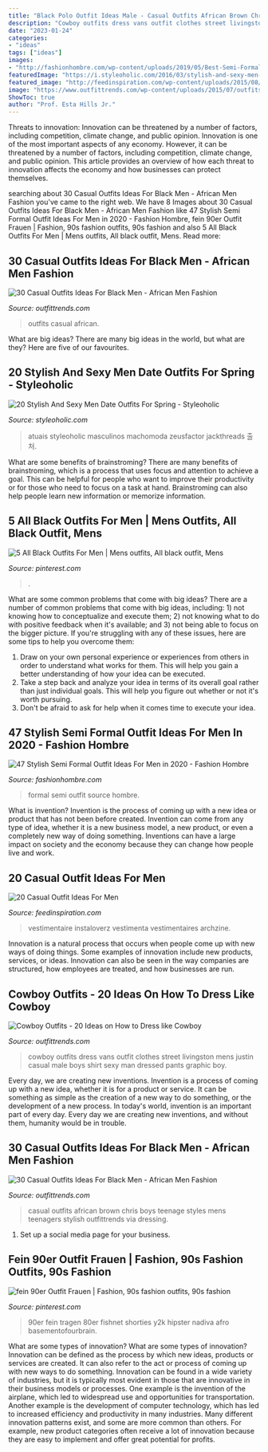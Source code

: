 ```yaml
---
title: "Black Polo Outfit Ideas Male - Casual Outfits African Brown Chris Boys Teenage Styles Mens Teenagers Stylish Outfittrends Via Dressing"
description: "Cowboy outfits dress vans outfit clothes street livingston mens justin casual male boys shirt sexy man dressed pants graphic boy"
date: "2023-01-24"
categories:
- "ideas"
tags: ["ideas"]
images:
- "http://fashionhombre.com/wp-content/uploads/2019/05/Best-Semi-Formal-Outfit-Ideas-For-Men-8.jpg"
featuredImage: "https://i.styleoholic.com/2016/03/stylish-and-sexy-men-date-outfits-for-spring-8.jpg"
featured_image: "http://feedinspiration.com/wp-content/uploads/2015/08/casual-beautiful-look-for-men.jpg"
image: "https://www.outfittrends.com/wp-content/uploads/2015/07/outfits-for-black-men-18.jpg"
ShowToc: true
author: "Prof. Esta Hills Jr."
---
```



Threats to innovation: Innovation can be threatened by a number of factors, including competition, climate change, and public opinion.
Innovation is one of the most important aspects of any economy. However, it can be threatened by a number of factors, including competition, climate change, and public opinion. This article provides an overview of how each threat to innovation affects the economy and how businesses can protect themselves.

	

		
searching about 30 Casual Outfits Ideas For Black Men - African Men Fashion you've came to the right web. We have 8 Images about 30 Casual Outfits Ideas For Black Men - African Men Fashion like 47 Stylish Semi Formal Outfit Ideas For Men in 2020 - Fashion Hombre, fein 90er Outfit Frauen | Fashion, 90s fashion outfits, 90s fashion and also 5 All Black Outfits For Men | Mens outfits, All black outfit, Mens. Read more:
		
    
## 30 Casual Outfits Ideas For Black Men - African Men Fashion

<img loading=lazy src="https://www.outfittrends.com/wp-content/uploads/2015/07/outfits-for-black-men-18.jpg" onerror="this.onerror=null;this.src='https://tse1.mm.bing.net/th?id=OIP.huF76oQLV8OUuSAR5EQkBAAAAA&amp;pid=15.1';" alt="30 Casual Outfits Ideas For Black Men - African Men Fashion">

_Source: outfittrends.com_

>outfits casual african. 

	

What are big ideas?
There are many big ideas in the world, but what are they? Here are five of our favourites.

    
## 20 Stylish And Sexy Men Date Outfits For Spring - Styleoholic

<img loading=lazy src="https://i.styleoholic.com/2016/03/stylish-and-sexy-men-date-outfits-for-spring-8.jpg" onerror="this.onerror=null;this.src='https://tse3.mm.bing.net/th?id=OIP.R26XKbCTIkAYjoWE8PzaBgHaO0&amp;pid=15.1';" alt="20 Stylish And Sexy Men Date Outfits For Spring - Styleoholic">

_Source: styleoholic.com_

>atuais styleoholic masculinos machomoda zeusfactor jackthreads 출처. 

	

What are some benefits of brainstroming?
There are many benefits of brainstroming, which is a process that uses focus and attention to achieve a goal. This can be helpful for people who want to improve their productivity or for those who need to focus on a task at hand. Brainstroming can also help people learn new information or memorize information.

    
## 5 All Black Outfits For Men | Mens Outfits, All Black Outfit, Mens

<img loading=lazy src="https://i.pinimg.com/736x/63/c5/82/63c582c0b6902bc5afa2af5c94b16959.jpg" onerror="this.onerror=null;this.src='https://tse2.mm.bing.net/th?id=OIP.mFLEq3c83grgmmqHwJO3_wHaNK&amp;pid=15.1';" alt="5 All Black Outfits For Men | Mens outfits, All black outfit, Mens">

_Source: pinterest.com_

>. 

	

What are some common problems that come with big ideas?
There are a number of common problems that come with big ideas, including: 1) not knowing how to conceptualize and execute them; 2) not knowing what to do with positive feedback when it's available; and 3) not being able to focus on the bigger picture. If you're struggling with any of these issues, here are some tips to help you overcome them: 
1) Draw on your own personal experience or experiences from others in order to understand what works for them. This will help you gain a better understanding of how your idea can be executed. 
2) Take a step back and analyze your idea in terms of its overall goal rather than just individual goals. This will help you figure out whether or not it's worth pursuing. 
3) Don't be afraid to ask for help when it comes time to execute your idea.

    
## 47 Stylish Semi Formal Outfit Ideas For Men In 2020 - Fashion Hombre

<img loading=lazy src="http://fashionhombre.com/wp-content/uploads/2019/05/Best-Semi-Formal-Outfit-Ideas-For-Men-8.jpg" onerror="this.onerror=null;this.src='https://tse1.mm.bing.net/th?id=OIP.MtX-L6XDZx657Y6zhBr1kwHaLH&amp;pid=15.1';" alt="47 Stylish Semi Formal Outfit Ideas For Men in 2020 - Fashion Hombre">

_Source: fashionhombre.com_

>formal semi outfit source hombre. 

	

What is invention?
Invention is the process of coming up with a new idea or product that has not been before created. Invention can come from any type of idea, whether it is a new business model, a new product, or even a completely new way of doing something. Inventions can have a large impact on society and the economy because they can change how people live and work.

    
## 20 Casual Outfit Ideas For Men

<img loading=lazy src="http://feedinspiration.com/wp-content/uploads/2015/08/casual-beautiful-look-for-men.jpg" onerror="this.onerror=null;this.src='https://tse3.mm.bing.net/th?id=OIP.dFJdltpMDmR0t37wXpoicwHaLH&amp;pid=15.1';" alt="20 Casual Outfit Ideas For Men">

_Source: feedinspiration.com_

>vestimentaire instaloverz vestimenta vestimentaires archzine. 

	

Innovation is a natural process that occurs when people come up with new ways of doing things. Some examples of innovation include new products, services, or ideas. Innovation can also be seen in the way companies are structured, how employees are treated, and how businesses are run.

    
## Cowboy Outfits - 20 Ideas On How To Dress Like Cowboy

<img loading=lazy src="http://www.outfittrends.com/wp-content/uploads/2015/10/1fa254bd8d5789cc9085318c0321c8b8.jpg" onerror="this.onerror=null;this.src='https://tse3.mm.bing.net/th?id=OIP.kdfGuPYgFU_dzqy9kvFiFgHaLH&amp;pid=15.1';" alt="Cowboy Outfits - 20 Ideas on How to Dress like Cowboy">

_Source: outfittrends.com_

>cowboy outfits dress vans outfit clothes street livingston mens justin casual male boys shirt sexy man dressed pants graphic boy. 

	

Every day, we are creating new inventions.
Invention is a process of coming up with a new idea, whether it is for a product or service. It can be something as simple as the creation of a new way to do something, or the development of a new process. In today's world, invention is an important part of every day. Every day we are creating new inventions, and without them, humanity would be in trouble.

    
## 30 Casual Outfits Ideas For Black Men - African Men Fashion

<img loading=lazy src="https://www.outfittrends.com/wp-content/uploads/2016/12/african-teenage-boys-casual-outfits-.jpg" onerror="this.onerror=null;this.src='https://tse3.mm.bing.net/th?id=OIP.IeqhZToHRaucg7h5RFIhvQAAAA&amp;pid=15.1';" alt="30 Casual Outfits Ideas For Black Men - African Men Fashion">

_Source: outfittrends.com_

>casual outfits african brown chris boys teenage styles mens teenagers stylish outfittrends via dressing. 

	

1. Set up a social media page for your business.

    
## Fein 90er Outfit Frauen | Fashion, 90s Fashion Outfits, 90s Fashion

<img loading=lazy src="https://i.pinimg.com/736x/1f/9e/4c/1f9e4c53c4359e0c11862ada58de50c8.jpg" onerror="this.onerror=null;this.src='https://tse2.mm.bing.net/th?id=OIP.iANNqzR-7is_aGdmDhKeVQHaLg&amp;pid=15.1';" alt="fein 90er Outfit Frauen | Fashion, 90s fashion outfits, 90s fashion">

_Source: pinterest.com_

>90er fein tragen 80er fishnet shorties y2k hipster nadiva afro basementofourbrain. 

	

What are some types of innovation?
What are some types of innovation? Innovation can be defined as the process by which new ideas, products or services are created. It can also refer to the act or process of coming up with new ways to do something. 
Innovation can be found in a wide variety of industries, but it is typically most evident in those that are innovative in their business models or processes. One example is the invention of the airplane, which led to widespread use and opportunities for transportation. Another example is the development of computer technology, which has led to increased efficiency and productivity in many industries. 
Many different innovation patterns exist, and some are more common than others. For example, new product categories often receive a lot of innovation because they are easy to implement and offer great potential for profits.


